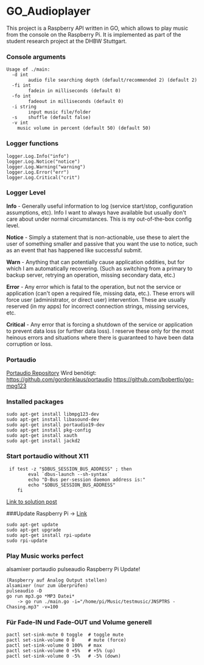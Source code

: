 # GO_Audioplayer

This project is a Raspberry API written in GO, which allows to play music from the console on the Raspberry Pi. It is implemented as part of the student research project at the DHBW Stuttgart.

### Console arguments

```
Usage of ./main:
  -d int
    	audio file searching depth (default/recommended 2) (default 2)
  -fi int
    	fadein in milliseconds (default 0)
  -fo int
    	fadeout in milliseconds (default 0)
  -i string
    	input music file/folder
  -s	shuffle (default false)
  -v int
   	music volume in percent (default 50) (default 50)
```

### Logger functions
```
logger.Log.Info("info")
logger.Log.Notice("notice")
logger.Log.Warning("warning")
logger.Log.Error("err")
logger.Log.Critical("crit")
```

### Logger Level
**Info** - Generally useful information to log (service start/stop, configuration assumptions, etc). Info I want to always have available but usually don't care about under normal circumstances. This is my out-of-the-box config level.

**Notice** - Simply a statement that is non-actionable, use these to alert the user of something smaller and passive that you want the use to notice, such as an event that has happened like successful submit.

**Warn** - Anything that can potentially cause application oddities, but for which I am automatically recovering. (Such as switching from a primary to backup server, retrying an operation, missing secondary data, etc.)

**Error** - Any error which is fatal to the operation, but not the service or application (can't open a required file, missing data, etc.). These errors will force user (administrator, or direct user) intervention. These are usually reserved (in my apps) for incorrect connection strings, missing services, etc.

**Critical** - Any error that is forcing a shutdown of the service or application to prevent data loss (or further data loss). I reserve these only for the most heinous errors and situations where there is guaranteed to have been data corruption or loss.

### Portaudio

[Portaudio Repository](https://github.com/gordonklaus/portaudio)
Wird benötigt:
https://github.com/gordonklaus/portaudio
https://github.com/bobertlo/go-mpg123

### Installed packages

```
sudo apt-get install libmpg123-dev
sudo apt-get install libasound-dev
sudo apt-get install portaudio19-dev
sudo apt-get install pkg-config
sudo apt-get install xauth
sudo apt-get install jackd2
```

### Start portaudio without X11

```
 if test -z "$DBUS_SESSION_BUS_ADDRESS" ; then
        eval `dbus-launch --sh-syntax`
        echo "D-Bus per-session daemon address is:"
        echo "$DBUS_SESSION_BUS_ADDRESS"
    fi
```
[Link to solution post](https://bugs.debian.org/cgi-bin/bugreport.cgi?bug=690530)

###Update Raspberry Pi
 -> [Link](https://www.datenreise.de/raspberry-pi-firmware-update/)
```
sudo apt-get update
sudo apt-get upgrade
sudo apt-get install rpi-update
sudo rpi-update
```


### Play Music works perfect
alsamixer
portaudio
pulseaudio
Raspberry Pi Update!

```
(Raspberry auf Analog Output stellen)
alsamixer (nur zum überprüfen)
pulseaudio -D
go run mp3.go *MP3 Datei*
    -> go run ./main.go -i="/home/pi/Music/testmusic/JNSPTRS - Chasing.mp3" -v=100

```

### Für Fade-IN und Fade-OUT und Volume generell
```
pactl set-sink-mute 0 toggle  # toggle mute
pactl set-sink-volume 0 0     # mute (force)
pactl set-sink-volume 0 100%  # max
pactl set-sink-volume 0 +5%   # +5% (up)
pactl set-sink-volume 0 -5%   # -5% (down)
```
